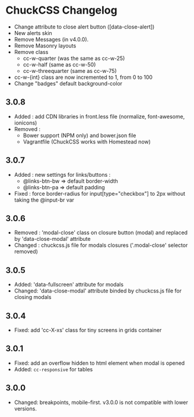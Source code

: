 # ChuckCSS Changelog

- Change attribute to close alert button ([data-close-alert])
- New alerts skin
- Remove Messages (in v4.0.0). 
- Remove Masonry layouts
- Remove class 
	- cc-w-quarter (was the same as cc-w-25)
	- cc-w-half (same as cc-w-50)
	- cc-w-threequarter (same as cc-w-75)
- cc-w-{int} class are now incremented to 1, from 0 to 100
- Change "badges" default background-color


## 3.0.8
* Added : add CDN libraries in front.less file (normalize, font-awesome, ionicons)
* Removed : 
	* Bower support (NPM only) and bower.json file
	* Vagrantfile (ChuckCSS works with Homestead now)

## 3.0.7
* Added : new settings for links/buttons :
    * @links-btn-bw => default border-width
    * @links-btn-pa => default padding
* Fixed : force border-radius for input[type="checkbox"] to 2px without taking the @input-br var

## 3.0.6
* Removed : 'modal-close' class on closure button (modal) and replaced by 'data-close-modal' attribute
* Changed : chuckcss.js file for modals closures ('.modal-close' selector removed)

## 3.0.5
* Added: 'data-fullscreen' attribute for modals
* Changed: 'data-close-modal' attribute binded by chuckcss.js file for closing modals

## 3.0.4
* Fixed: add 'cc-X-xs' class for tiny screens in grids container

## 3.0.1
* Fixed: add an overflow hidden to html element when modal is opened
* Added: `cc-responsive` for tables

## 3.0.0
* Changed: breakpoints, mobile-first. v3.0.0 is not compatible with lower versions.
